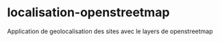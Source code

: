 # localisation-openstreetmap
Application de geolocalisation des sites avec le layers de openstreetmap
